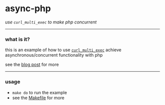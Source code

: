 # async-php
_use `curl_multi_exec` to make php concurrent_

---

### what is it?

this is an example of how to use [`curl_multi_exec`](https://www.php.net/manual/en/function.curl-multi-exec.php) achieve asynchronous/concurrent functionality with php

see the [blog post]() for more

---

### usage

- `make do` to run the example
- see the [Makefile](./Makefile) for more
